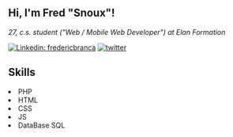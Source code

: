 <h2> Hi, I'm Fred "Snoux"!</h2>

<p><em>27, c.s. student ("Web / Mobile Web Developer") at Elan Formation</em></p>

[![Linkedin: fredericbranca](https://img.shields.io/badge/-fredericbranca-blue?style=flat-square&logo=Linkedin&logoColor=white&link=https://www.linkedin.com/in/frederic-branca/)](https://www.linkedin.com/in/frederic-branca/)
[![twitter](https://user-images.githubusercontent.com/73036370/227058430-085b0e96-21b7-4b2d-8483-b064c4527376.png)](https://twitter.com/snoux_)

## Skills 
<p> 
  <li>PHP</li>
  <li>HTML</li>
  <li>CSS</li>
  <li>JS</li> 
  <li>DataBase SQL</li> 
</p>
